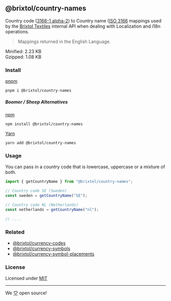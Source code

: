 ## @brixtol/country-names

Country code ([3166-1 alpha-2](https://en.wikipedia.org/wiki/ISO_3166-1_alpha-2#Officially_assigned_code_elements)) to Country name ([ISO 3166](https://en.wikipedia.org/wiki/ISO_3166) mappings used by the [Brixtol Textiles](https://www.brixtoltextiles.com) internal API when dealing with Localization and i18n operations.

> Mappings returned in the English Language.

Minified: 2.23 KB <br>
Gzipped: 1.08 KB

### Install

[pnpm](https://pnpm.js.org/en/cli/install)

```cli
pnpm i @brixtol/country-names
```

##### Boomer / Sheep Alternatives

[npm](https://www.npmjs.com/)

```cli
npm install @brixtol/country-names
```

[Yarn](https://yarnpkg.com/)

```cli
yarn add @brixtol/country-names
```

### Usage

You can pass in a country code that is lowercase, uppercase or a mixture of both.

```javascript
import { getCountryName } from "@brixtol/country-names";

// Country code SE (Sweden)
const sweden = getCountryName("SE");

// Country code NL (Netherlands)
const netherlands = getCountryName("nl");

// ....
```

### Related

- [@brixtol/currency-codes](https://github.com/brixtol/currency-codes)
- [@brixtol/currency-symbols](https://github.com/brixtol/currency-symbols)
- [@brixtol/currency-symbol-placements](https://github.com/brixtol/currency-symbol-placements)

### License

Licensed under [MIT](#LICENCE)

---

We [♡](https://www.brixtoltextiles.com/discount/4D3V3L0P3RS]) open source!
